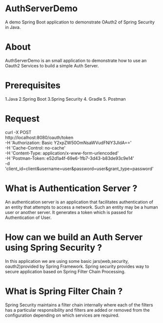 # AuthServerDemo
A demo Spring Boot application to demonstrate OAuth2 of Spring Security in Java.

# About
AuthServerDemo is an small application to demonstrate how to use an Oauth2 Services to build a simple Auth Server.

# Prerequisites
1.Java 2.Spring Boot 3.Spring Security 4. Gradle 5. Postman

# Request 
curl -X POST \
  http://localhost:8080/oauth/token \
  -H 'Authorization: Basic Y2xpZW50OmNsaWVudFNlY3JldA==' \
  -H 'Cache-Control: no-cache' \
  -H 'Content-Type: application/x-www-form-urlencoded' \
  -H 'Postman-Token: e52d1a4f-69e6-1fb7-3d43-b83de93c9e14' \
  -d 'client_id=client&username=user&password=user&grant_type=password'

# What is Authentication Server ?
An authentication server is an application that facilitates authentication of an entity that attempts to access a network. Such an entity may be a human user or another server. It generates a token which is passed for Authentication of User.

# How can we build an Auth Server using Spring Security ?
In this application we are using some basic jars(web,security, oauth2)provided by Spring Framework. Spring security provides way to secure application based on Spring Filter Chain Processing.

# What is Spring Filter Chain ?
Spring Security maintains a filter chain internally where each of the filters has a particular responsibility and filters are added or removed from the configuration depending on which services are required.

